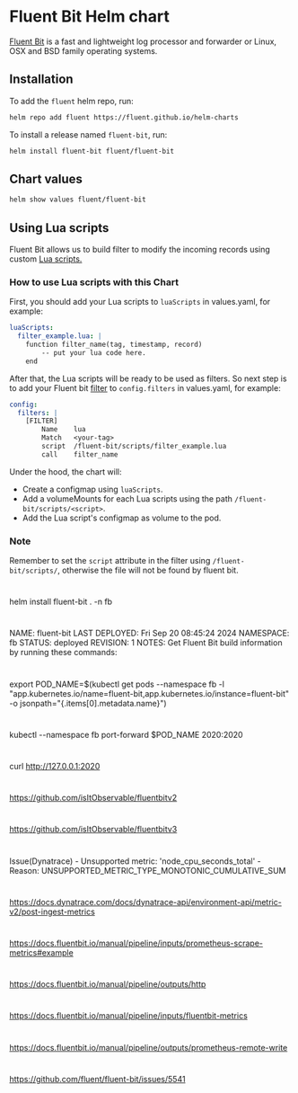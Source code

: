 # Fluent Bit Helm chart

[Fluent Bit](https://fluentbit.io) is a fast and lightweight log processor and forwarder or Linux, OSX and BSD family operating systems.

## Installation

To add the `fluent` helm repo, run:

```sh
helm repo add fluent https://fluent.github.io/helm-charts
```

To install a release named `fluent-bit`, run:

```sh
helm install fluent-bit fluent/fluent-bit
```

## Chart values

```sh
helm show values fluent/fluent-bit
```

## Using Lua scripts
Fluent Bit allows us to build filter to modify the incoming records using custom [Lua scripts.](https://docs.fluentbit.io/manual/pipeline/filters/lua)

### How to use Lua scripts with this Chart

First, you should add your Lua scripts to `luaScripts` in values.yaml, for example:

```yaml
luaScripts:
  filter_example.lua: |
    function filter_name(tag, timestamp, record)
        -- put your lua code here.
    end
```

After that, the Lua scripts will be ready to be used as filters. So next step is to add your Fluent bit [filter](https://docs.fluentbit.io/manual/concepts/data-pipeline/filter) to `config.filters` in values.yaml, for example:

```yaml
config:
  filters: |
    [FILTER]
        Name    lua
        Match   <your-tag>
        script  /fluent-bit/scripts/filter_example.lua
        call    filter_name
```
Under the hood, the chart will:
- Create a configmap using `luaScripts`.
- Add a volumeMounts for each Lua scripts using the path `/fluent-bit/scripts/<script>`.
- Add the Lua script's configmap as volume to the pod.

### Note
Remember to set the `script` attribute in the filter using `/fluent-bit/scripts/`, otherwise the file will not be found by fluent bit.

#
helm install fluent-bit . -n fb
#
NAME: fluent-bit
LAST DEPLOYED: Fri Sep 20 08:45:24 2024
NAMESPACE: fb
STATUS: deployed
REVISION: 1
NOTES:
Get Fluent Bit build information by running these commands:
#
export POD_NAME=$(kubectl get pods --namespace fb -l "app.kubernetes.io/name=fluent-bit,app.kubernetes.io/instance=fluent-bit" -o jsonpath="{.items[0].metadata.name}")
#
kubectl --namespace fb port-forward $POD_NAME 2020:2020
#
curl http://127.0.0.1:2020
#
https://github.com/isItObservable/fluentbitv2
#
https://github.com/isItObservable/fluentbitv3
#
Issue(Dynatrace) - Unsupported metric: 'node_cpu_seconds_total' - Reason: UNSUPPORTED_METRIC_TYPE_MONOTONIC_CUMULATIVE_SUM
#
https://docs.dynatrace.com/docs/dynatrace-api/environment-api/metric-v2/post-ingest-metrics
#
https://docs.fluentbit.io/manual/pipeline/inputs/prometheus-scrape-metrics#example
#
https://docs.fluentbit.io/manual/pipeline/outputs/http
#
https://docs.fluentbit.io/manual/pipeline/inputs/fluentbit-metrics
#
https://docs.fluentbit.io/manual/pipeline/outputs/prometheus-remote-write
#
https://github.com/fluent/fluent-bit/issues/5541
